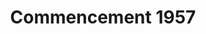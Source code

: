 ---
pid: '41'
_date: '1957'
derivativo_link: https://derivativo-4.library.columbia.edu/iiif/2/ldpd:341139/
dlc_link: https://dlc.library.columbia.edu/catalog/cul:w0vt4b8h7f
format: photographs
iiif_json: https://derivativo-4.library.columbia.edu/iiif/2/ldpd:341139/info.json
name: 
native_jpg: https://derivativo-4.library.columbia.edu/iiif/2/ldpd:341139/full/!768,768/0/native.jpg
shelf_location: Box no. Box 189, Folder no. Folder 13 (Events - Commencement - 1957),
  Historical Photograph Collection
subjects: Academic libraries; New York (N.Y.); Butler Library
summary: View of Butler Library from Low Library entrance, during the 1957 commencement.
title: Commencement 1957
permalink: /photos/41/
layout: photo-page
---